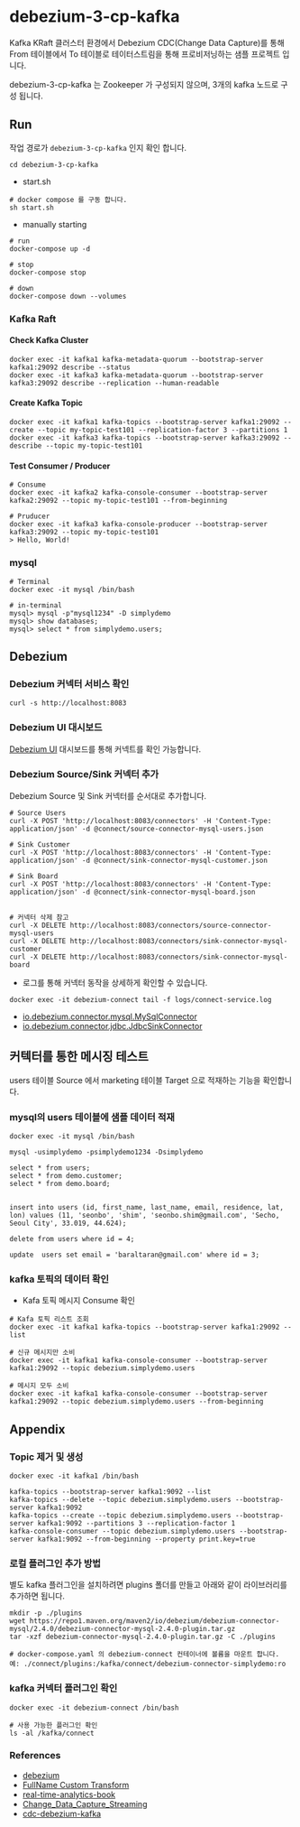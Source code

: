 # debezium-3-cp-kafka

Kafka KRaft 클러스터 환경에서 Debezium CDC(Change Data Capture)를 통해 From 테이블에서 To 테이블로 테이터스트림을 통해 프로비저닝하는 샘플 프로젝트 입니다.

debezium-3-cp-kafka 는 Zookeeper 가 구성되지 않으며, 3개의 kafka 노드로 구성 됩니다. 

## Run

작업 경로가 `debezium-3-cp-kafka` 인지 확인 합니다.

```
cd debezium-3-cp-kafka
```

- start.sh
```
# docker compose 를 구동 합니다.
sh start.sh 
```

- manually starting
```
# run
docker-compose up -d

# stop
docker-compose stop

# down
docker-compose down --volumes
```

### Kafka Raft

#### Check Kafka Cluster

```
docker exec -it kafka1 kafka-metadata-quorum --bootstrap-server kafka1:29092 describe --status
docker exec -it kafka3 kafka-metadata-quorum --bootstrap-server kafka3:29092 describe --replication --human-readable
```

#### Create Kafka Topic

```
docker exec -it kafka1 kafka-topics --bootstrap-server kafka1:29092 --create --topic my-topic-test101 --replication-factor 3 --partitions 1 
docker exec -it kafka3 kafka-topics --bootstrap-server kafka3:29092 --describe --topic my-topic-test101
```

#### Test Consumer / Producer  
```
# Consume
docker exec -it kafka2 kafka-console-consumer --bootstrap-server kafka2:29092 --topic my-topic-test101 --from-beginning

# Pruducer
docker exec -it kafka3 kafka-console-producer --bootstrap-server kafka3:29092 --topic my-topic-test101 
> Hello, World!

```

### mysql

```
# Terminal
docker exec -it mysql /bin/bash

# in-terminal
mysql> mysql -p"mysql1234" -D simplydemo
mysql> show databases;
mysql> select * from simplydemo.users;
```

## Debezium

### Debezium 커넥터 서비스 확인
```
curl -s http://localhost:8083
```

### Debezium UI 대시보드

[Debezium UI](http://localhost:8090) 대시보드를 통해 커넥트를 확인 가능합니다.


### Debezium Source/Sink 커넥터 추가

Debezium Source 및 Sink 커넥터를 순서대로 추가합니다.

```
# Source Users
curl -X POST 'http://localhost:8083/connectors' -H 'Content-Type: application/json' -d @connect/source-connector-mysql-users.json

# Sink Customer
curl -X POST 'http://localhost:8083/connectors' -H 'Content-Type: application/json' -d @connect/sink-connector-mysql-customer.json

# Sink Board
curl -X POST 'http://localhost:8083/connectors' -H 'Content-Type: application/json' -d @connect/sink-connector-mysql-board.json


# 커넥터 삭제 참고 
curl -X DELETE http://localhost:8083/connectors/source-connector-mysql-users
curl -X DELETE http://localhost:8083/connectors/sink-connector-mysql-customer
curl -X DELETE http://localhost:8083/connectors/sink-connector-mysql-board
```

- 로그를 통해 커넥터 동작을 상세하게 확인할 수 있습니다.

```
docker exec -it debezium-connect tail -f logs/connect-service.log
```

- [io.debezium.connector.mysql.MySqlConnector](https://debezium.io/documentation/reference/stable/connectors/mysql.html)
- [io.debezium.connector.jdbc.JdbcSinkConnector](https://debezium.io/documentation/reference/stable/connectors/jdbc.html)

## 커텍터를 통한 메시징 테스트

users 테이블 Source 에서 marketing 테이블 Target 으로 적재하는 기능을 확인합니다.

### mysql의 users 테이블에 샘플 데이터 적재

```
docker exec -it mysql /bin/bash

mysql -usimplydemo -psimplydemo1234 -Dsimplydemo

select * from users;
select * from demo.customer;
select * from demo.board;


insert into users (id, first_name, last_name, email, residence, lat, lon) values (11, 'seonbo', 'shim', 'seonbo.shim@gmail.com', 'Secho, Seoul City', 33.019, 44.624);

delete from users where id = 4;

update  users set email = 'baraltaran@gmail.com' where id = 3;
```

### kafka 토픽의 데이터 확인


- Kafa 토픽 메시지 Consume 확인

```
# Kafa 토픽 리스트 조회 
docker exec -it kafka1 kafka-topics --bootstrap-server kafka1:29092 --list

# 신규 메시지만 소비 
docker exec -it kafka1 kafka-console-consumer --bootstrap-server kafka1:29092 --topic debezium.simplydemo.users
  
# 메시지 모두 소비  
docker exec -it kafka1 kafka-console-consumer --bootstrap-server kafka1:29092 --topic debezium.simplydemo.users --from-beginning  
```


## Appendix

### Topic 제거 및 생성

```
docker exec -it kafka1 /bin/bash

kafka-topics --bootstrap-server kafka1:9092 --list
kafka-topics --delete --topic debezium.simplydemo.users --bootstrap-server kafka1:9092
kafka-topics --create --topic debezium.simplydemo.users --bootstrap-server kafka1:9092 --partitions 3 --replication-factor 1
kafka-console-consumer --topic debezium.simplydemo.users --bootstrap-server kafka1:9092 --from-beginning --property print.key=true
```

### 로컬 플러그인 추가 방법
별도 kafka 플러그인을 설치하려면 plugins 폴더를 만들고 아래와 같이 라이브러리를 추가하면 됩니다.

```
mkdir -p ./plugins
wget https://repo1.maven.org/maven2/io/debezium/debezium-connector-mysql/2.4.0/debezium-connector-mysql-2.4.0-plugin.tar.gz
tar -xzf debezium-connector-mysql-2.4.0-plugin.tar.gz -C ./plugins

# docker-compose.yaml 의 debezium-connect 컨테이너에 볼륨을 마운트 합니다. 예: ./connect/plugins:/kafka/connect/debezium-connector-simplydemo:ro  
```

### kafka 커넥터 플러그인 확인
```
docker exec -it debezium-connect /bin/bash

# 사용 가능한 플러그인 확인
ls -al /kafka/connect
```

### References

- [debezium](https://debezium.io/)
- [FullName Custom Transform](https://github.com/simplydemo/simplydemo-kafka-fullname-transform)
- [real-time-analytics-book](https://github.com/mneedham/real-time-analytics-book.git)
- [Change_Data_Capture_Streaming](https://github.com/nits302/Change_Data_Capture_Streaming)
- [cdc-debezium-kafka](https://github.com/zanty2908/cdc-debezium-kafka.git)


